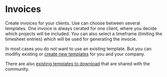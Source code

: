 # Invoices

Create invoices for your clients. Use can choose between several templates.
One invoice is always cerated for one client, where you decide which projects will be included. You can also select a timeframe (limiting the timesheet entries) which will be used for generating the invocie.

In most cases you do not want to use an existing template. But you can modifiy existing or [create new templates](../developer/invoice-templates.md) for you and your company.

There are also [existing templates to download](https://github.com/kimai/invoice-templates) that are shared with the community.
